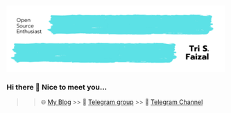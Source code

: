 <img src="https://raw.githubusercontent.com/trisfaizal/trisfaizal/master/banner.png"/>

### Hi there 👋 Nice to meet you...
>> 🌐 [My Blog](https://trisf.my.id) >> 💬 [Telegram group](https://t.me/dauntlessfaction) >> 🔭 [Telegram Channel](https://t.me/iLumbung)

<!--
**trisfaizal/trisfaizal** is a ✨ _special_ ✨ repository because its `README.md` (this file) appears on your GitHub profile.

Here are some ideas to get you started:

- 🔭 I’m currently working on ...
- 🌱 I’m currently learning ...
- 👯 I’m looking to collaborate on ...
- 🤔 I’m looking for help with ...
- 💬 Ask me about ...
- 📫 How to reach me: ...
- 😄 Pronouns: ...
- ⚡ Fun fact: ...
-->
